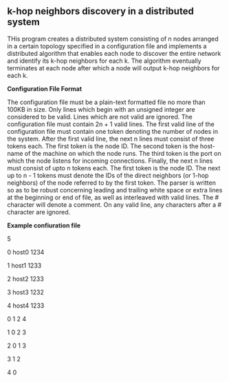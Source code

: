 **k-hop neighbors discovery in a distributed system**
----------------------------------------------------

THis program creates a distributed system consisting of n nodes arranged in a certain topology specified in a configuration file and implements a distributed algorithm that enables each node to discover the entire network and identify its k-hop neighbors for each k. The algorithm eventually terminates at each node after which a node will output k-hop neighbors for each k.

**Configuration File Format**

The configuration file must be a plain-text formatted file no more than 100KB in size. Only lines which begin with an unsigned integer are considered to be valid. Lines which are not valid are ignored. The configuration file must contain 2n + 1 valid lines. The first valid line of the configuration file must contain one token denoting the number of nodes in the system. After the first valid line, the next n lines must consist of three tokens each. The first token is the node ID. The second token is the host-name of the machine on which the node runs. The third token is the port on which the node listens for incoming connections.
Finally, the next n lines must consist of upto n tokens each. The first token is the node ID. The next up to n - 1 tokens must denote the IDs of the direct neighbors (or 1-hop neighbors) of the node referred to by the first token. The parser is written so as to be robust concerning leading and trailing white space or extra lines at the beginning or end of file, as well as interleaved with valid lines. The # character will denote a comment. On any valid line, any characters after a # character are ignored.

**Example confiuration file**

5

0 host0 1234

1 host1 1233

2 host2 1233

3 host3 1232

4 host4 1233

0 1 2 4

1 0 2 3

2 0 1 3

3 1 2

4 0
